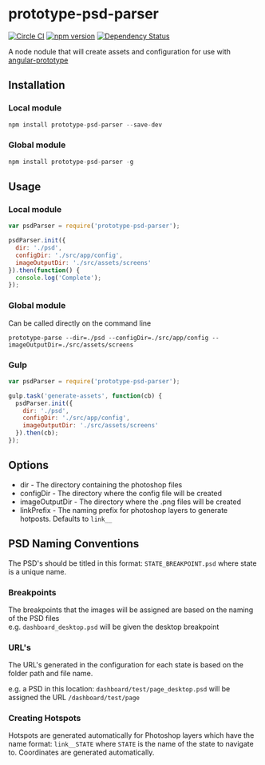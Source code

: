 # prototype-psd-parser

[![Circle CI](https://circleci.com/gh/mindmelting/prototype-psd-parser.svg?style=svg)](https://circleci.com/gh/mindmelting/prototype-psd-parser)
[![npm version](https://badge.fury.io/js/prototype-psd-parser.svg)](http://badge.fury.io/js/prototype-psd-parser)
[![Dependency Status](https://david-dm.org/mindmelting/prototype-psd-parser.svg)](https://david-dm.org/mindmelting/prototype-psd-parser)

A node nodule that will create assets and configuration for use with [angular-prototype](https://github.com/mindmelting/angular-prototype)

## Installation

### Local module

```javascript
npm install prototype-psd-parser --save-dev
```

### Global module

```javascript
npm install prototype-psd-parser -g
```

## Usage

### Local module

```javascript
var psdParser = require('prototype-psd-parser');

psdParser.init({
  dir: './psd',
  configDir: './src/app/config',
  imageOutputDir: './src/assets/screens'
}).then(function() {
  console.log('Complete');
});
```

### Global module

Can be called directly on the command line

```
prototype-parse --dir=./psd --configDir=./src/app/config --imageOutputDir=./src/assets/screens
```

### Gulp

```javascript
var psdParser = require('prototype-psd-parser');

gulp.task('generate-assets', function(cb) {
  psdParser.init({
    dir: './psd',
    configDir: './src/app/config',
    imageOutputDir: './src/assets/screens'
  }).then(cb);
});
```

## Options

* dir - The directory containing the photoshop files
* configDir - The directory where the config file will be created
* imageOutputDir - The directory where the .png files will be created
* linkPrefix - The naming prefix for photoshop layers to generate hotposts. Defaults to `link__`

## PSD Naming Conventions

The PSD's should be titled in this format: `STATE_BREAKPOINT.psd` where state is a unique name.

### Breakpoints

The breakpoints that the images will be assigned are based on the naming of the PSD files  
e.g. `dashboard_desktop.psd` will be given the desktop breakpoint

### URL's

The URL's generated in the configuration for each state is based on the folder path and file name.

e.g. a PSD in this location: `dashboard/test/page_desktop.psd` will be assigned the URL `/dashboard/test/page`

### Creating Hotspots

Hotspots are generated automatically for Photoshop layers which have the name format: `link__STATE` where `STATE` is the name of the state to navigate to. Coordinates are generated automatically.
